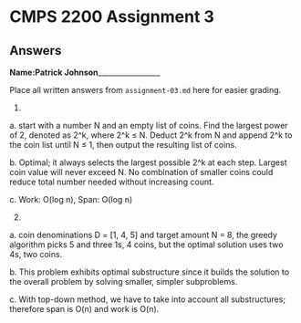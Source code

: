 # CMPS 2200 Assignment 3
## Answers

**Name:**____Patrick Johnson_____________________


Place all written answers from `assignment-03.md` here for easier grading.

1. 

a. start with a number N and an empty list of coins. Find the largest power of 2, denoted as 2^k, where 2^k ≤ N. Deduct 2^k from N and append 2^k to the coin list until N ≤ 1, then output the resulting list of coins.

b. Optimal; it always selects the largest possible 2^k at each step. Largest coin value will never exceed N. No combination of smaller coins could reduce total number needed without increasing count.

c. Work: O(log n), Span: O(log n)

2.

a. coin denominations D = [1, 4, 5] and target amount N = 8, the greedy algorithm picks 5 and three 1s, 4 coins, but the optimal solution uses two 4s, two coins.

b. This problem exhibits optimal substructure since it builds the solution to the overall problem by solving smaller, simpler subproblems.

c. With top-down method, we have to take into account all substructures; therefore span is O(n) and work is O(n).
